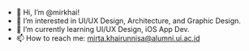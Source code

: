 - 👋 Hi, I’m @mirkhai!
- 👀 I’m interested in UI/UX Design, Architecture, and Graphic Design.
- 🌱 I’m currently learning UI/UX Design, iOS App Dev.
- 📫 How to reach me: mirta.khairunnisa@alumni.ui.ac.id

<!---
mirkhai/mirkhai is a ✨ special ✨ repository because its `README.md` (this file) appears on your GitHub profile.
You can click the Preview link to take a look at your changes.
--->
